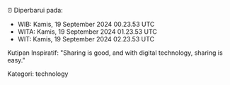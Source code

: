 ⏰ Diperbarui pada:
- WIB: Kamis, 19 September 2024 00.23.53 UTC
- WITA: Kamis, 19 September 2024 01.23.53 UTC
- WIT: Kamis, 19 September 2024 02.23.53 UTC

Kutipan Inspiratif:
"Sharing is good, and with digital technology, sharing is easy."


Kategori: technology

